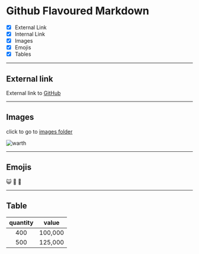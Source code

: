 # Github Flavoured Markdown

- [x] External Link
- [x] Internal Link
- [x] Images
- [x] Emojis
- [x] Tables

---
## External link

External link to [GitHub](https://help.github.com/en)

---
## Images

click to go to [images folder](/home/user/Pictures)

![warth](https://user-images.githubusercontent.com/99728247/154974665-4dc91c2d-ae63-42d8-b8a5-a4ec88a8191b.jpeg)

---
## Emojis

:smiley_cat:
:see_no_evil:
:panda_face:

---
## Table

|**quantity**|**value**   |
|:----------:|:----------:|
|400         |100,000     |
|500         |125,000     |



